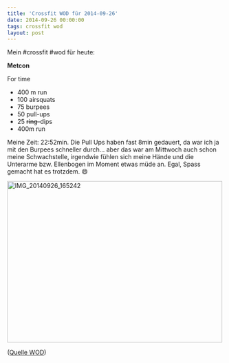 ```yaml
---
title: 'Crossfit WOD für 2014-09-26'
date: 2014-09-26 00:00:00 
tags: crossfit wod
layout: post
---
```

Mein #crossfit #wod für heute:

**Metcon**

For time

* 400 m run
* 100 airsquats
* 75 burpees
* 50 pull-ups
* 25 ~~ring-~~dips
* 400m run

Meine Zeit: 22:52min. Die Pull Ups haben fast 8min gedauert, da war ich ja mit den Burpees schneller durch... aber das war am Mittwoch auch schon meine Schwachstelle, irgendwie fühlen sich meine Hände und die Unterarme bzw. Ellenbogen im Moment etwas müde an. Egal, Spass gemacht hat es trotzdem. :smile:

<a href="https://www.flickr.com/photos/cringe/15360275065" title="IMG_20140926_165242 by Carsten Ringe, on Flickr"><img src="https://farm3.staticflickr.com/2943/15360275065_85b0c4a26a.jpg" width="500" height="375" alt="IMG_20140926_165242"></a>

([Quelle WOD][0])

[0]: http://www.crossfithh.de/workouts--news/workout-friday37

